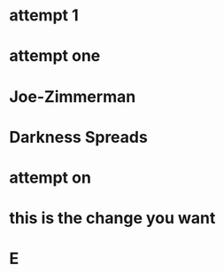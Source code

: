 # attempt 1
# attempt one
# Joe-Zimmerman
# Darkness Spreads
# attempt on
# this is the change you want
# E

